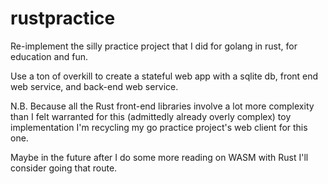 # rustpractice
Re-implement the silly practice project that I did for golang in rust, for education and fun.

Use a ton of overkill to create a stateful web app with a sqlite db, front end web service, and back-end web service.

N.B. Because all the Rust front-end libraries involve a lot more complexity than I felt warranted for this 
(admittedly already overly complex) toy implementation I'm recycling my go practice project's web client for this one.

Maybe in the future after I do some more reading on WASM with Rust I'll consider going that route.